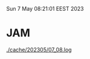 Sun  7 May 08:21:01 EEST 2023
# JAM
<a href='./cache/202305/07_08.log'>./cache/202305/07_08.log</a>
